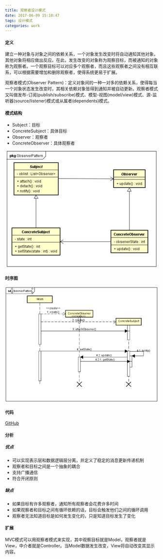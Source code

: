 ```yaml
---
title: 观察者设计模式
date: 2017-06-09 15:10:47
tags: 设计模式
categories: work
---
```


#### 定义 ####

建立一种对象与对象之间的依赖关系，一个对象发生改变时将自动通知其他对象，其他对象将相应做出反应。在此，发生改变的对象称为观察目标，而被通知的对象称为观察者。一个观察目标可以对应多个观察者，而且这些观察者之间没有相互联系，可以根据需要增加和删除观察者，使得系统更易于扩展。

观察者模式(Observer Pattern)：定义对象间的一种一对多的依赖关系，使得每当一个对象状态发生改变时，其相关依赖对象皆得到通知并被自动更新。观察者模式又叫做发布-订阅(publish/subscribe)模式、模型-视图(model/view)模式、源-监听器(source/listener)模式或从属者(dependents)模式。

#### 模式结构 ####
- Subject：目标
- ConcreteSubject：具体目标
- Observer：观察者
- ConcreteObserver：具体观察者

![类图](/images/observer_pattern_class_diagram.png)

#### 时序图 ####

![时序图](/images/observer_pattern_sequence_diagram.png)

#### 代码 ####
[GitHub](https://github.com/xusx1024/DesignPatternDemoCode/tree/master/ObserverPattern)
#### 分析 ####
##### 优点 #####
- 可以实现表示层和数据逻辑层分离，并定义了稳定的消息更新传递机制
- 观察者和目标之间是一个抽象的耦合
- 支持广播通信
- 符合开闭原则

##### 缺点 #####
- 如果目标有许多观察者，通知所有观察者会花费许多时间
- 如果观察者和目标之间有循环依赖的话，目标会触发他们之间的循环调用
- 观察者无法知道目标是如何发生变化的，只是知道目标发生了变化

#### 扩展 ####
MVC模式可以用观察者模式来实现，其中观察目标就是Model，观察者就是View，中介者就是Controller。当Model数据发生改变，View将自动改变其显示内容。
